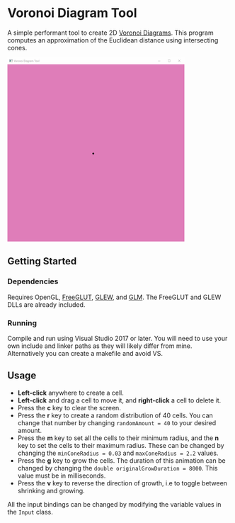 # Voronoi Diagram Tool

A simple performant tool to create 2D [Voronoi Diagrams](https://en.wikipedia.org/wiki/Voronoi_diagram). This program computes an approximation of the Euclidean distance using intersecting cones.

<img src="/images/animation.gif" alt="Animation" width="400">

## Getting Started
### Dependencies
Requires OpenGL, [FreeGLUT](http://freeglut.sourceforge.net/), [GLEW](http://glew.sourceforge.net/), and [GLM](https://glm.g-truc.net/0.9.9/index.html). The FreeGLUT and GLEW DLLs are already included.

### Running
Compile and run using Visual Studio 2017 or later.  You will need to use your own include and linker paths as they will likely differ from mine. Alternatively you can create a makefile and avoid VS.

## Usage
- **Left-click** anywhere to create a cell. 
- **Left-click** and drag a cell to move it, and **right-click** a cell to delete it. 
- Press the **c** key to clear the screen. 
- Press the **r** key to create a random distribution of 40 cells. You can change that number by changing ```randomAmount = 40``` to your desired amount. 
- Press the **m** key to set all the cells to their minimum radius, and the **n** key to set the cells to their maximum radius. These can be changed by changing the ```minConeRadius = 0.03``` and ```maxConeRadius = 2.2``` values. 
- Press the **g** key to grow the cells. The duration of this animation can be changed by changing the ```double originalGrowDuration = 8000```. This value must be in milliseconds.
- Press the **v** key to reverse the direction of growth, i.e to toggle between shrinking and growing.

All the input bindings can be changed by modifying the variable values in the ```Input``` class.
